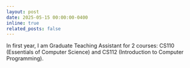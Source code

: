 ```yaml
---
layout: post
date: 2025-05-15 00:00:00-0400
inline: true
related_posts: false
---
```


In first year, I am Graduate Teaching Assistant for 2 courses: CS110 (Essentials of Computer Science) and CS112 (Introduction to Computer Programming).

